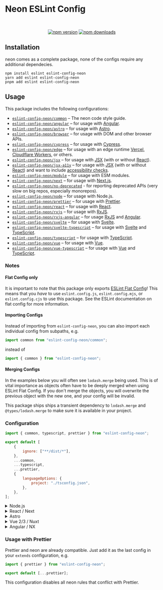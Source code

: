 # Neon ESLint Config

<div align="center">
 <br />
 <p>
  <a href="https://www.npmjs.com/package/eslint-config-neon"><img src="https://img.shields.io/npm/v/eslint-config-neon.svg?maxAge=3600" alt="npm version" /></a>
  <a href="https://www.npmjs.com/package/eslint-config-neon"><img src="https://img.shields.io/npm/dt/eslint-config-neon.svg?maxAge=3600" alt="npm downloads" /></a>
 </p>
</div>

## Installation

neon comes as a complete package, none of the configs require any additional dependecies.

```sh-session
npm install eslint eslint-config-neon
yarn add eslint eslint-config-neon
pnpm add eslint eslint-config-neon
```

## Usage

This package includes the following configurations:

- [`eslint-config-neon/common`](./src/common.ts) – The neon code style guide.
- [`eslint-config-neon/angular`](./src/angular.ts) – for usage with [Angular](https://angular.io/).
- [`eslint-config-neon/astro`](./src/astro.ts) – for usage with [Astro](https://astro.build/).
- [`eslint-config-neon/browser`](./src/browser.ts) – for usage with DOM and other browser APIs.
- [`eslint-config-neon/cypress`](./src/cypress.ts) – for usage with [Cypress](https://cypress.io/).
- [`eslint-config-neon/edge`](./src/edge.ts) – for usage with an edge runtime [Vercel](https://vercel.com/blog/introducing-the-edge-runtime), [Cloudflare Workers](https://workers.cloudflare.com/), or others.
- [`eslint-config-neon/jsx`](./src/jsx.ts) – for usage with [JSX](https://reactjs.org/docs/introducing-jsx.html) (with or without [React](https://reactjs.org/)).
- [`eslint-config-neon/jsx-a11y`](./src/jsx-a11y.ts) – for usage with [JSX](https://facebook.github.io/react/) (with or without [React](https://reactjs.org/)) and want to include [accessibility checks](https://github.com/jsx-eslint/eslint-plugin-jsx-a11y).
- [`eslint-config-neon/module`](./src/module.ts) – for usage with ESM modules.
- [`eslint-config-neon/next`](./src/next.ts) – for usage with [Next.js](https://nextjs.org/).
- [`eslint-config-neon/no-deprecated`](./src/no-deprecated.ts) - for reporting deprecated APIs (very slow on big repos, especially monorepos).
- [`eslint-config-neon/node`](./src/node.ts) – for usage with Node.js.
- [`eslint-config-neon/prettier`](./src/prettier.ts) – for usage with [Prettier](https://prettier.io/).
- [`eslint-config-neon/react`](./src/react.ts) – for usage with [React](https://reactjs.org/).
- [`eslint-config-neon/rxjs`](./src/rxjs.ts) – for usage with [RxJS](https://rxjs.dev/).
- [`eslint-config-neon/rxjs-angular`](./src/rxjs-angular.ts) – for usage [RxJS](https://rxjs.dev/) and [Angular](https://angular.io/).
- [`eslint-config-neon/svelte`](./src/svelte.ts) – for usage with [Svelte](https://svelte.dev/).
- [`eslint-config-neon/svelte-typescript`](./src/svelte-typescript.ts) – for usage with [Svelte](https://svelte.dev/) and [TypeScript](http://typescriptlang.org/).
- [`eslint-config-neon/typescript`](./src/typescript.ts) – for usage with [TypeScript](http://typescriptlang.org/).
- [`eslint-config-neon/vue`](./src/vue.ts) – for usage with [Vue](https://vuejs.org/).
- [`eslint-config-neon/vue-typescript`](./src/vue-typescript.ts) – for usage with [Vue](https://vuejs.org/) and [TypeScript](http://typescriptlang.org/).

### Notes

#### Flat Config only

It is important to note that this package only exports [ESLint Flat Config][]! This means that you _have_ to use `eslint.config.js`, `eslint.config.mjs`, or `eslint.config.cjs` to use this package. See the ESLint documentation on flat config for more information.

#### Importing Configs

Instead of importing from `eslint-config-neon`, you can also import each individual config from subpaths, e.g.

```ts
import common from "eslint-config-neon/common";
```

instead of

```ts
import { common } from "eslint-config-neon";
```

#### Merging Configs

In the examples below you will often see `lodash.merge` being used. This is of vital importance as objects often have to be deeply merged when using ESLint Flat Config. If you don't merge the objects, you will overwrite the previous object with the new one, and your config will be invalid.

This package ships ships a transient dependency to `lodash.merge` and `@types/lodash.merge` to make sure it is available in your project.

### Configuration

```js
import { common, typescript, prettier } from "eslint-config-neon";

export default [
	{
		ignore: ["**/dist/*"],
	},
	...common,
	...typescript,
	...prettier,
	{
		languageOptions: {
			project: "./tsconfig.json",
		},
	},
];
```

<details>
<summary>Node.js</summary>
<br>

```js
import { common, node, typescript, prettier } from "eslint-config-neon";

export default [
	{
		ignore: ["**/dist/*"],
	},
	...common,
	...typescript,
	...node,
	...prettier,
	{
		languageOptions: {
			project: "./tsconfig.json",
		},
	},
];
```

<br>
</details>

<details>
<summary>React / Next</summary>
<br>

React:

```js
import { common, browser, node, typescript, react, edge, prettier } from "eslint-config-neon";

export default [
	{
		ignore: ["**/dist/*"],
	},
	...common,
	...browser,
	...node,
	...typescript,
	...react,
	...edge,
	...prettier,
	{
		settings: {
			react: {
				version: "detect",
			},
		},
		languageOptions: {
			parserOptions: {
				project: "./tsconfig.json",
			},
		},
		rules: {
			"react/react-in-jsx-scope": 0,
			"react/jsx-filename-extension": [1, { extensions: [".tsx"] }],
		},
	},
];
```

Next:

```js
import { common, browser, node, typescript, react, next, edge, prettier } from "eslint-config-neon";

export default [
	{
		ignore: ["**/dist/*"],
	},
	...common,
	...browser,
	...node,
	...typescript,
	...react,
	...next,
	...edge,
	...prettier,
	{
		settings: {
			react: {
				version: "detect",
			},
		},
		languageOptions: {
			project: "./tsconfig.json",
			parserOptions: {
				project: "./tsconfig.json",
			},
		},
		rules: {
			"react/react-in-jsx-scope": 0,
			"react/jsx-filename-extension": [1, { extensions: [".tsx"] }],
		},
	},
];
```

<br>
</details>

<details>
<summary>Astro</summary>
<br>

```js
import { common, browser, node, typescript, react, astro, prettier } from "eslint-config-neon";

export default [
	{
		ignore: ["**/dist/*"],
	},
	...common,
	...browser,
	...node,
	...typescript,
	...react,
	...astro,
	...prettier,
	{
		settings: {
			react: {
				version: "detect",
			},
		},
		languageOptions: {
			project: "./tsconfig.json",
			parserOptions: {
				project: "./tsconfig.json",
			},
		},
		rules: {
			"react/jsx-filename-extension": [1, { extensions: [".tsx"] }],
		},
	},
];
```

<br>
</details>

<details>
<summary>Vue 2/3 / Nuxt</summary>
<br>

```js
import { common, browser, node, typescript, vue, vuetypescript, prettier } from "eslint-config-neon";

export default [
	{
		ignore: ["**/dist/*"],
	},
	...common,
	...browser,
	...node,
	...typescript,
	...vue,
	...vuetypescript,
	...prettier,
	{
		languageOptions: {
			parserOptions: {
				project: "./tsconfig.json",
			},
		},
	},
];
```

<br>
</details>

<details>
<summary>Angular / NX</summary>
<br>

```js
import { angular, browser, common, node, prettier, rxjs, rxjsangular, typescript } from "eslint-config-neon";
import merge from "lodash/merge.js";

/**
 * @type {import('@typescript-eslint/utils').TSESLint.FlatConfig.ConfigArray}
 */
const config = [
	...[...common, ...browser, ...node, ...typescript, ...angular, ...rxjs, ...rxjsangular, ...prettier].map((config) =>
		merge(config, {
			files: ["src/**/*.ts"],
			languageOptions: {
				parserOptions: {
					project: "tsconfig.json",
				},
			},
		}),
	),
	...angular.map((config) =>
		merge(config, {
			files: ["src/**/*.html"],
			languageOptions: {
				parserOptions: {
					project: "tsconfig.json",
				},
			},
		}),
	),
];

export default config;
```

<br>
</details>

### Usage with Prettier

Prettier and neon are already compatible. Just add it as the last config in your `extends` configuration, e.g.

```js
import { prettier } from "eslint-config-neon";

export default [...prettier];
```

This configuration disables all neon rules that conflict with Prettier.

[ESLint Flat Config]: https://eslint.org/blog/2022/08/new-config-system-part-2/
